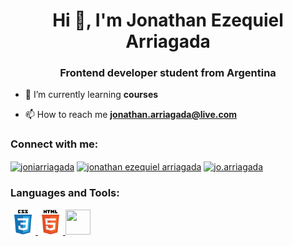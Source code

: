 <h1 align="center">Hi 👋, I'm Jonathan Ezequiel Arriagada</h1>
<h3 align="center">Frontend developer student from Argentina</h3>

- 🌱 I’m currently learning **courses**

- 📫 How to reach me **jonathan.arriagada@live.com**

<h3 align="left">Connect with me:</h3>
<p align="left">
<a href="https://twitter.com/joniarriagada" target="blank"><img align="center" src="https://raw.githubusercontent.com/rahuldkjain/github-profile-readme-generator/master/src/images/icons/Social/twitter.svg" alt="joniarriagada" height="30" width="40" /></a>
<a href="https://fb.com/jonathan ezequiel arriagada" target="blank"><img align="center" src="https://raw.githubusercontent.com/rahuldkjain/github-profile-readme-generator/master/src/images/icons/Social/facebook.svg" alt="jonathan ezequiel arriagada" height="30" width="40" /></a>
<a href="https://instagram.com/jo.arriagada" target="blank"><img align="center" src="https://raw.githubusercontent.com/rahuldkjain/github-profile-readme-generator/master/src/images/icons/Social/instagram.svg" alt="jo.arriagada" height="30" width="40" /></a>
</p>

<h3 align="left">Languages and Tools:</h3>
<p align="left"> <a href="https://www.w3schools.com/css/" target="_blank" rel="noreferrer"> <img src="https://raw.githubusercontent.com/devicons/devicon/master/icons/css3/css3-original-wordmark.svg" alt="css3" width="40" height="40"/> </a> <a href="https://www.w3.org/html/" target="_blank" rel="noreferrer"> <img src="https://raw.githubusercontent.com/devicons/devicon/master/icons/html5/html5-original-wordmark.svg" alt="html5" width="40" height="40"/> </a> <img src=https://raw.githubusercontent.com/jmnote/z-icons/master/svg/javascript.svg width="40" height="40"/> </p>
